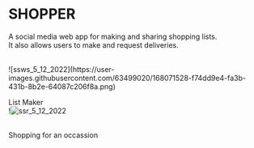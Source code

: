 # SHOPPER
A social media web app for making and sharing shopping lists.
<br>
It also allows users to make and request deliveries.


<br>
![ssws_5_12_2022](https://user-images.githubusercontent.com/63499020/168071528-f74dd9e4-fa3b-431b-8b2e-64087c206f8a.png)




List Maker
<br>
!![ssr_5_12_2022](https://user-images.githubusercontent.com/63499020/168071469-aee425a8-a5cd-4f84-aa05-0ccc2fa5616d.png)


<br>
Shopping for an occassion

